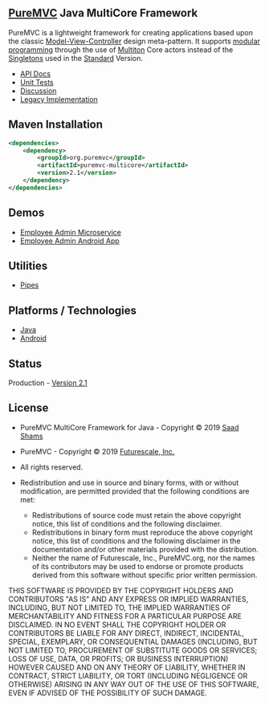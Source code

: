 ## [PureMVC](http://puremvc.github.com/) Java MultiCore Framework

PureMVC is a lightweight framework for creating applications based upon the classic [Model-View-Controller](http://en.wikipedia.org/wiki/Model-view-controller) design meta-pattern. It supports [modular programming](http://en.wikipedia.org/wiki/Modular_programming) through the use of [Multiton](http://en.wikipedia.org/wiki/Multiton) Core actors instead of the [Singletons](http://en.wikipedia.org/wiki/Singleton_pattern) used in the [Standard](https://github.com/PureMVC/puremvc-java-standard-framework/wiki) Version.

* [API Docs](http://puremvc.org/pages/docs/Java/multicore)
* [Unit Tests](http://puremvc.github.io/pages/images/screenshots/PureMVC-Shot-Java-Multicore-UnitTests.png)
* [Discussion](http://forums.puremvc.org/index.php/board,60.0.html)
* [Legacy Implementation](https://github.com/PureMVC/puremvc-java-multicore-framework/tree/1.0.9)

## Maven Installation
```xml
<dependencies>
    <dependency>
        <groupId>org.puremvc</groupId>
        <artifactId>puremvc-multicore</artifactId>
        <version>2.1</version>
    </dependency>
</dependencies>
```

## Demos
* [Employee Admin Microservice](https://github.com/PureMVC/puremvc-java-demo-microservice-employeeadmin/wiki)
* [Employee Admin Android App](https://github.com/PureMVC/purmevc-java-demo-android-employeeadmin/wiki)

## Utilities
* [Pipes](https://github.com/PureMVC/puremvc-java-util-pipes/wiki)

## Platforms / Technologies
* [Java](https://en.wikipedia.org/wiki/Java_(programming_language))
* [Android](https://en.wikipedia.org/wiki/Android_(operating_system))

## Status
Production - [Version 2.1](https://github.com/PureMVC/puremvc-java-multicore-framework/blob/master/VERSION)

## License
* PureMVC MultiCore Framework for Java - Copyright © 2019 [Saad Shams](https://www.linkedin.com/in/muizz)
* PureMVC - Copyright © 2019 [Futurescale, Inc.](http://futurescale.com/)
* All rights reserved.

* Redistribution and use in source and binary forms, with or without modification, are permitted provided that the following conditions are met:

  * Redistributions of source code must retain the above copyright notice, this list of conditions and the following disclaimer.
  * Redistributions in binary form must reproduce the above copyright notice, this list of conditions and the following disclaimer in the documentation and/or other materials provided with the distribution.
  * Neither the name of Futurescale, Inc., PureMVC.org, nor the names of its contributors may be used to endorse or promote products derived from this software without specific prior written permission.

THIS SOFTWARE IS PROVIDED BY THE COPYRIGHT HOLDERS AND CONTRIBUTORS "AS IS" AND ANY EXPRESS OR IMPLIED WARRANTIES, INCLUDING, BUT NOT LIMITED TO, THE IMPLIED WARRANTIES OF MERCHANTABILITY AND FITNESS FOR A PARTICULAR PURPOSE ARE DISCLAIMED. IN NO EVENT SHALL THE COPYRIGHT HOLDER OR CONTRIBUTORS BE LIABLE FOR ANY DIRECT, INDIRECT, INCIDENTAL, SPECIAL, EXEMPLARY, OR CONSEQUENTIAL DAMAGES (INCLUDING, BUT NOT LIMITED TO, PROCUREMENT OF SUBSTITUTE GOODS OR SERVICES; LOSS OF USE, DATA, OR PROFITS; OR BUSINESS INTERRUPTION) HOWEVER CAUSED AND ON ANY THEORY OF LIABILITY, WHETHER IN CONTRACT, STRICT LIABILITY, OR TORT (INCLUDING NEGLIGENCE OR OTHERWISE) ARISING IN ANY WAY OUT OF THE USE OF THIS SOFTWARE, EVEN IF ADVISED OF THE POSSIBILITY OF SUCH DAMAGE.
